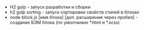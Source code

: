 * H2 gulp    - запуск разработки и сборки
* h2 gulp sorting       - запуск сортировки свойств стилей в блоках
* node block.js [имя блока] [доп. расширения через пробел]    - создание БЭМ блока (по умолчанию *.html и *.scss)
